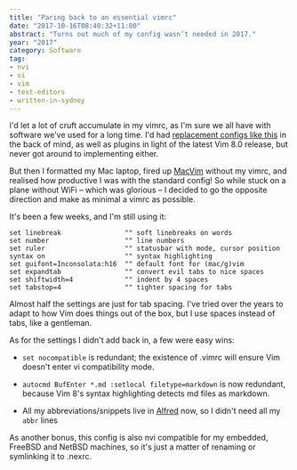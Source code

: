```yaml
---
title: "Paring back to an essential vimrc"
date: "2017-10-16T08:40:32+11:00"
abstract: "Turns out much of my config wasn’t needed in 2017."
year: "2017"
category: Software
tag:
- nvi
- vi
- vim
- text-editors
- written-in-sydney
---
```

I'd let a lot of cruft accumulate in my vimrc, as I'm sure we all have with software we've used for a long time. I'd had [replacement configs like this] in the back of mind, as well as plugins in light of the latest Vim 8.0 release, but never got around to implementing either.

But then I formatted my Mac laptop, fired up [MacVim] without my vimrc, and realised how productive I was with the standard config! So while stuck on a plane without WiFi – which was glorious – I decided to go the opposite direction and make as minimal a vimrc as possible. 

It's been a few weeks, and I'm still using it:

    set linebreak                "" soft linebreaks on words
    set number                   "" line numbers
    set ruler                    "" statusbar with mode, cursor position
    syntax on                    "" syntax highlighting
    set guifont=Inconsolata:h16  "" default font for (mac/g)vim
    set expandtab                "" convert evil tabs to nice spaces
    set shiftwidth=4             "" indent by 4 spaces
    set tabstop=4                "" tighter spacing for tabs

Almost half the settings are just for tab spacing. I've tried over the years to adapt to how Vim does things out of the box, but I use spaces instead of tabs, like a gentleman.

As for the settings I didn't add back in, a few were easy wins:

* `set nocompatible` is redundant; the existence of .vimrc will ensure Vim doesn't enter vi compatibility mode.

* `autocmd BufEnter *.md :setlocal filetype=markdown` is now redundant, because Vim 8's syntax highlighting detects md files as markdown.

* All my abbreviations/snippets live in [Alfred] now, so I didn't need all my `abbr` lines

As another bonus, this config is also nvi compatible for my embedded, FreeBSD and NetBSD machines, so it's just a matter of renaming or symlinking it to .nexrc.

[replacement configs like this]: https://github.com/amix/vimrc "The ultimate Vim configuration"
[MacVim]: https://github.com/macvim-dev/macvim
[Alfred]: https://www.alfredapp.com/help/features/snippets/ "Alfred: Snippets and Text Expansion"

